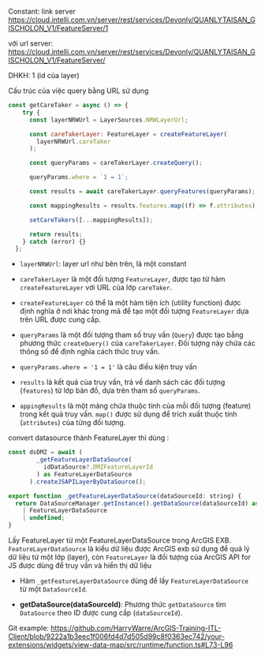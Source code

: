 
Constant: link server
https://cloud.intelli.com.vn/server/rest/services/Devonly/QUANLYTAISAN_GISCHOLON_V1/FeatureServer/1


với 
url server: https://cloud.intelli.com.vn/server/rest/services/Devonly/QUANLYTAISAN_GISCHOLON_V1/FeatureServer/

DHKH: 1 (id của layer)

Cấu trúc của việc query bằng URL sử dụng 
```js
const getCareTaker = async () => {
    try {
      const layerNRWUrl = LayerSources.NRWLayerUrl;

      const careTakerLayer: FeatureLayer = createFeatureLayer(
        layerNRWUrl.careTaker
      );

      const queryParams = careTakerLayer.createQuery();

      queryParams.where = `1 = 1`;

      const results = await careTakerLayer.queryFeatures(queryParams);

      const mappingResults = results.features.map((f) => f.attributes);

      setCareTakers([...mappingResults]);

      return results;
    } catch (error) {}
  };
```

- `layerNRWUrl`: layer url như bên trên, là một constant

- `careTakerLayer` là một đối tượng `FeatureLayer`, được tạo từ hàm `createFeatureLayer` với URL của lớp `careTaker`.

- `createFeatureLayer` có thể là một hàm tiện ích (utility function) được định nghĩa ở nơi khác trong mã để tạo một đối tượng `FeatureLayer` dựa trên URL được cung cấp.

- `queryParams` là một đối tượng tham số truy vấn (`Query`) được tạo bằng phương thức `createQuery()` của `careTakerLayer`. Đối tượng này chứa các thông số để định nghĩa cách thức truy vấn.

- `queryParams.where = '1 = 1'` là câu điều kiện truy vấn

- `results` là kết quả của truy vấn, trả về danh sách các đối tượng (`features`) từ lớp bản đồ, dựa trên tham số `queryParams`.

- `appingResults` là một mảng chứa thuộc tính của mỗi đối tượng (feature) trong kết quả truy vấn. `map()` được sử dụng để trích xuất thuộc tính (`attributes`) của từng đối tượng.


convert datasource thành FeatureLayer thì dùng :
```js
const dsDMZ = await (
        _getFeatureLayerDataSource(
          idDataSource?.DMZFeatureLayerId
        ) as FeatureLayerDataSource
      ).createJSAPILayerByDataSource();
```

```js
export function _getFeatureLayerDataSource(dataSourceId: string) {
  return DataSourceManager.getInstance().getDataSource(dataSourceId) as
    | FeatureLayerDataSource
    | undefined;
}
```

Lấy FeatureLayer từ một FeatureLayerDataSource trong ArcGIS EXB. `FeatureLayerDataSource` là kiểu dữ liệu được ArcGIS exb sử dụng để quả lý dữ liệu từ một lớp (layer), còn `FeatureLayer` là đối tượng của ArcGIS API for JS được dùng để truy vấn và hiển thị dữ liệu

- Hàm `_getFeatureLayerDataSource` dùng để lấy `FeatureLayerDataSource` từ một `DataSourceId`.

-  **getDataSource(dataSourceId)**: Phương thức `getDataSource` tìm `DataSource` theo ID được cung cấp (`dataSourceId`).

Git example:
https://github.com/HarryWarre/ArcGIS-Training-ITL-Client/blob/9222a1b3eec1f006fd4d7d505d99c8f0363ec742/your-extensions/widgets/view-data-map/src/runtime/function.ts#L73-L96
